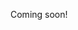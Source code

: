 Coming soon!

<!--

http://www.treasurenet.com/forums/today-s-finds/51573-found-my-ugliest-ring-ever-lets-see-your-ugly-rings-too-2.html

-->

